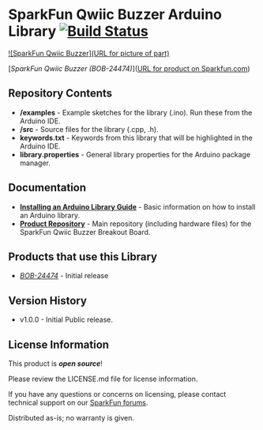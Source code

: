 SparkFun Qwiic Buzzer Arduino Library [![Build Status](https://travis-ci.org/sparkfun/SparkFun_Qwiic_Buzzer_Arduino_Library.svg?branch=master)](https://travis-ci.org/sparkfun/SparkFun_Qwiic_Buzzer_Arduino_Library)
========================================

[![SparkFun Qwiic Buzzer](URL for picture of part)](https://www.sparkfun.com/products/24474)

[*SparkFun Qwiic Buzzer (BOB-24474)*]([URL for product on Sparkfun.com](https://www.sparkfun.com/products/24474))

<!---


UPDATE WHAT DOES THIS LIBRARY DO!?! =) 



This library allows the user to:

* Determine whether or not the button/switch is pressed 
* Set the brightness of the onboard LED
* Configure the onboard LED's "breathing" effect
* Use button-based interrupts
* Adjust the device's I<sup>2</sup>C address

-->

Repository Contents
-------------------

* **/examples** - Example sketches for the library (.ino). Run these from the Arduino IDE. 
* **/src** - Source files for the library (.cpp, .h).
* **keywords.txt** - Keywords from this library that will be highlighted in the Arduino IDE. 
* **library.properties** - General library properties for the Arduino package manager. 

Documentation
--------------

* **[Installing an Arduino Library Guide](https://learn.sparkfun.com/tutorials/installing-an-arduino-library)** - Basic information on how to install an Arduino library.
* **[Product Repository](https://github.com/sparkfun/SparkFun_Qwiic_Buzzer)** - Main repository (including hardware files) for the SparkFun Qwiic Buzzer Breakout Board.

Products that use this Library 
---------------------------------

* [*BOB-24474*](https://www.sparkfun.com/products/24474) - Initial release

Version History
---------------

* v1.0.0 - Initial Public release.

License Information
-------------------

This product is _**open source**_! 

Please review the LICENSE.md file for license information. 

If you have any questions or concerns on licensing, please contact technical support on our [SparkFun forums](https://forum.sparkfun.com/viewforum.php?f=152).

Distributed as-is; no warranty is given.

